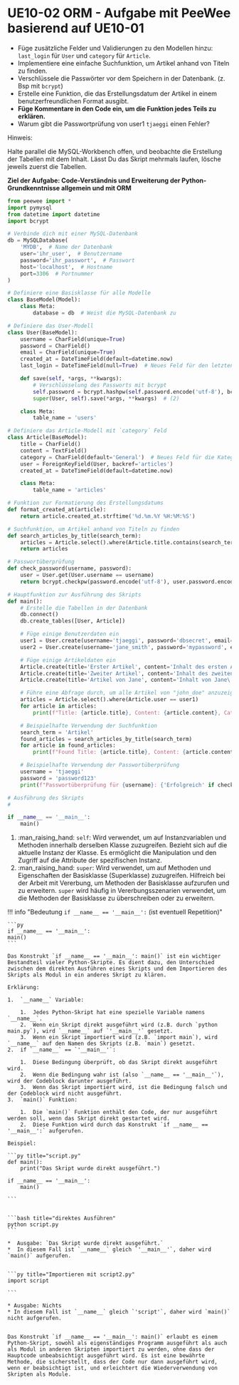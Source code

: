 # UE10-02 ORM - Aufgabe mit PeeWee basierend auf UE10-01

* Füge zusätzliche Felder und Validierungen zu den Modellen hinzu: `last_login` für `User` und `category` für `Article`.
* Implementiere eine einfache Suchfunktion, um Artikel anhand von Titeln zu finden.
* Verschlüssele die Passwörter vor dem Speichern in der Datenbank. (z. Bsp mit `bcrypt`)
* Erstelle eine Funktion, die das Erstellungsdatum der Artikel in einem benutzerfreundlichen Format ausgibt.
* **Füge Kommentare in den Code ein, um die Funktion jedes Teils zu erklären.**
* Warum gibt die Passwortprüfung von user1 `tjaeggi` einen Fehler?

Hinweis:

Halte parallel die MySQL-Workbench offen, und beobachte die Erstellung der Tabellen mit dem Inhalt. Lässt Du das Skript mehrmals laufen, lösche jeweils zuerst die Tabellen.

**Ziel der Aufgabe: Code-Verständnis und Erweiterung der Python-Grundkenntnisse allgemein und mit ORM**


``` py linenums="1"
from peewee import *
import pymysql
from datetime import datetime
import bcrypt

# Verbinde dich mit einer MySQL-Datenbank
db = MySQLDatabase(
    'MYDB',  # Name der Datenbank
    user='ihr_user',  # Benutzername
    password='ihr_passwort',  # Passwort
    host='localhost',  # Hostname
    port=3306  # Portnummer
)

# Definiere eine Basisklasse für alle Modelle
class BaseModel(Model):
    class Meta:
        database = db  # Weist die MySQL-Datenbank zu

# Definiere das User-Modell
class User(BaseModel):
    username = CharField(unique=True)
    password = CharField()
    email = CharField(unique=True)
    created_at = DateTimeField(default=datetime.now)
    last_login = DateTimeField(null=True)  # Neues Feld für den letzten Login

    def save(self, *args, **kwargs):
        # Verschlüsselung des Passworts mit bcrypt
        self.password = bcrypt.hashpw(self.password.encode('utf-8'), bcrypt.gensalt()) # (1)
        super(User, self).save(*args, **kwargs)  # (2)

    class Meta:
        table_name = 'users'

# Definiere das Article-Modell mit `category` Feld
class Article(BaseModel):
    title = CharField()
    content = TextField()
    category = CharField(default='General')  # Neues Feld für die Kategorie
    user = ForeignKeyField(User, backref='articles')
    created_at = DateTimeField(default=datetime.now)

    class Meta:
        table_name = 'articles'

# Funktion zur Formatierung des Erstellungsdatums
def format_created_at(article):
    return article.created_at.strftime('%d.%m.%Y %H:%M:%S')

# Suchfunktion, um Artikel anhand von Titeln zu finden
def search_articles_by_title(search_term):
    articles = Article.select().where(Article.title.contains(search_term))
    return articles

# Passwortüberprüfung
def check_password(username, password):
    user = User.get(User.username == username)
    return bcrypt.checkpw(password.encode('utf-8'), user.password.encode('utf-8'))

# Hauptfunktion zur Ausführung des Skripts
def main():
    # Erstelle die Tabellen in der Datenbank
    db.connect()
    db.create_tables([User, Article])

    # Füge einige Benutzerdaten ein
    user1 = User.create(username='tjaeggi', password='dbsecret', email='tj@bfh.ch')
    user2 = User.create(username='jane_smith', password='mypassword', email='jane@example.com')

    # Füge einige Artikeldaten ein
    Article.create(title='Erster Artikel', content='Inhalt des ersten Artikels.', user=user1, category='Tech')
    Article.create(title='Zweiter Artikel', content='Inhalt des zweiten Artikels.', user=user1, category='Health')
    Article.create(title='Artikel von Jane', content='Inhalt von Jane\'s Artikel.', user=user2, category='Finance')

    # Führe eine Abfrage durch, um alle Artikel von "john_doe" anzuzeigen
    articles = Article.select().where(Article.user == user1)
    for article in articles:
        print(f"Title: {article.title}, Content: {article.content}, Category: {article.category}, Created At: {format_created_at(article)}")

    # Beispielhafte Verwendung der Suchfunktion
    search_term = 'Artikel'
    found_articles = search_articles_by_title(search_term)
    for article in found_articles:
        print(f"Found Title: {article.title}, Content: {article.content}, User: {article.user.username}")

    # Beispielhafte Verwendung der Passwortüberprüfung
    username = 'tjaeggi'
    password = 'password123'
    print(f"Passwortüberprüfung für {username}: {'Erfolgreich' if check_password(username, password) else 'Fehlgeschlagen'}")

# Ausführung des Skripts
# 

if __name__ == '__main__':
    main()


```

1.  :man_raising_hand: `self`: Wird verwendet, um auf Instanzvariablen und Methoden innerhalb derselben Klasse zuzugreifen. Bezieht sich auf die aktuelle Instanz der Klasse. Es ermöglicht die Manipulation und den Zugriff auf die Attribute der spezifischen Instanz.
2.  :man_raising_hand: `super`: Wird verwendet, um auf Methoden und Eigenschaften der Basisklasse (Superklasse) zuzugreifen. Hilfreich bei der Arbeit mit Vererbung, um Methoden der Basisklasse aufzurufen und zu erweitern. `super` wird häufig in Vererbungsszenarien verwendet, um die Methoden der Basisklasse zu überschreiben oder zu erweitern.








!!! info "Bedeutung `if __name__ == '__main__':`  (ist eventuell Repetition)"

    ```py
    if __name__ == '__main__':
    main()
    ```
   
    Das Konstrukt `if __name__ == '__main__': main()` ist ein wichtiger Bestandteil vieler Python-Skripte. Es dient dazu, den Unterschied zwischen dem direkten Ausführen eines Skripts und dem Importieren des Skripts als Modul in ein anderes Skript zu klären.

    Erklärung:

    1.  `__name__` Variable:

        1.  Jedes Python-Skript hat eine spezielle Variable namens `__name__`.
        2.  Wenn ein Skript direkt ausgeführt wird (z.B. durch `python main.py`), wird `__name__` auf `'__main__'` gesetzt.
        3.  Wenn ein Skript importiert wird (z.B. `import main`), wird `__name__` auf den Namen des Skripts (z.B. `main`) gesetzt.
    2.  if `__name__` == `'__main__'`:

        1.  Diese Bedingung überprüft, ob das Skript direkt ausgeführt wird.
        2.  Wenn die Bedingung wahr ist (also `__name__ == '__main__'`), wird der Codeblock darunter ausgeführt.
        3.  Wenn das Skript importiert wird, ist die Bedingung falsch und der Codeblock wird nicht ausgeführt.
    3.  `main()` Funktion:

        1.  Die `main()` Funktion enthält den Code, der nur ausgeführt werden soll, wenn das Skript direkt gestartet wird.
        2.  Diese Funktion wird durch das Konstrukt `if __name__ == '__main__':` aufgerufen.
    
    Beispiel:

    ```py title="script.py"
    def main():
        print("Das Skript wurde direkt ausgeführt.")

    if __name__ == '__main__':
        main()

    ```


    ```bash title="direktes Ausführen"
    python script.py
    ```
    
    *  Ausgabe: `Das Skript wurde direkt ausgeführt.`
    *  In diesem Fall ist `__name__` gleich `'__main__'`, daher wird `main()` aufgerufen.
  

    ```py title="Importieren mit script2.py"
    import script

    ```

    * Ausgabe: Nichts
    * In diesem Fall ist `__name__` gleich `'script'`, daher wird `main()` nicht aufgerufen.


    Das Konstrukt `if __name__ == '__main__': main()` erlaubt es einem Python-Skript, sowohl als eigenständiges Programm ausgeführt als auch als Modul in anderen Skripten importiert zu werden, ohne dass der Hauptcode unbeabsichtigt ausgeführt wird. Es ist eine bewährte Methode, die sicherstellt, dass der Code nur dann ausgeführt wird, wenn er beabsichtigt ist, und erleichtert die Wiederverwendung von Skripten als Module.
  

   
